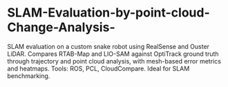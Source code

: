 # SLAM-Evaluation-by-point-cloud-Change-Analysis-
SLAM evaluation on a custom snake robot using RealSense and Ouster LiDAR. Compares RTAB-Map and LIO-SAM against OptiTrack ground truth through trajectory and point cloud analysis, with mesh-based error metrics and heatmaps. Tools: ROS, PCL, CloudCompare. Ideal for SLAM benchmarking.

